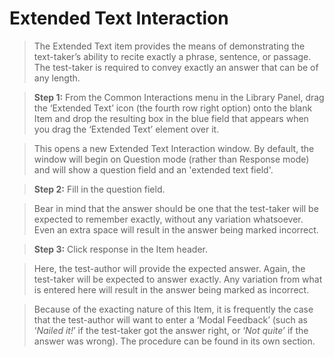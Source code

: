 # Extended Text Interaction

>The Extended Text item provides the means of demonstrating the text-taker’s ability to recite exactly a phrase, sentence, or passage. The test-taker is required to convey exactly an answer that can be of any length. 

>**Step 1:** From the Common Interactions menu in the Library Panel, drag the ‘Extended Text’ icon (the fourth row right option) onto the blank Item and drop the resulting box in the blue field that appears when you drag the ‘Extended Text’ element over it.

>This opens a new Extended Text Interaction window. By default, the window will begin on Question mode (rather than Response mode) and will show a question field and an 'extended text field'. 

>**Step 2:** Fill in the question field. 

>Bear in mind that the answer should be one that the test-taker will be expected to remember exactly, without any variation whatsoever. Even an extra space will result in the answer being marked incorrect.

>**Step 3:** Click response in the Item header.

>Here, the test-author will provide the expected answer. Again, the test-taker will be expected to answer exactly. Any variation from what is entered here will result in the answer being marked as incorrect.

>Because of the exacting nature of this Item, it is frequently the case that the test-author will want to enter a ‘Modal Feedback’ (such as ‘*Nailed it!*’ if the test-taker got the answer right, or ‘*Not quite*’ if the answer was wrong). The procedure can be found in its own section.
